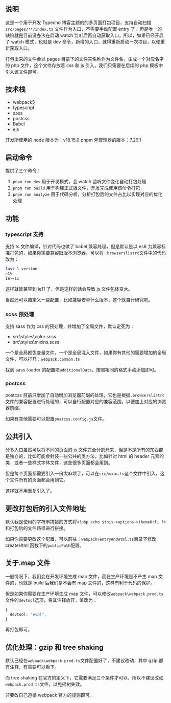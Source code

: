 ## 说明

这是一个用于开发 Typecho 博客主题的的多页面打包项目，支持自动扫描 `src/pages/**/index.ts` 文件作为入口，不需要手动配置 entry 了，但是唯一的缺陷就是目前没办法在启动 watch 监听后再自动获取入口，所以，如果已经开启了 watch 模式，也就是 dev 命令，新增的入口，就得重新启动一次项目，以便重新获取入口。

打包出来的文件会以 pages 目录下的文件夹名称作为文件名，生成一个对应名字的 php 文件，这个文件存放着 css 和 js 引入，我们只需要在后续的 php 模板中引入该文件即可。

## 技术栈

- webpack5
- typescript
- sass
- postcss
- Babel
- ejs

开发所使用的 node 版本为：v18.15.0
pnpm 包管理器的版本：7.29.1

## 启动命令

提供了三个命令：

1. `pnpm run dev` 用于开发模式，会 watch 监听文件变化自动打包处理
2. `pnpm run build` 用于构建正式版文件，开发完成使用该命令打包
3. `pnpm run analyze` 用于代码分析，分析打包后的文件占比以实现对应的优化处理

## 功能

### typescript 支持

支持 ts 文件编译，针对代码也做了 babel 兼容处理，但是默认是以 es6 为兼容标准打包的，如果你需要兼容旧版本浏览器，可以将 `.browserslistrc`文件中的代码改为：

```bash
last 1 version
>1%
ie>=11
```

这样就能兼容到 ie11 了，但是这样的话会导致 js 文件包体变大。

当然还可以自定义一些配置，比如兼容安卓什么版本，这个就自行研究吧。

### scss 预处理

支持 sass 作为 css 的预处理，并增加了全局文件，默认定死为：

- src\styles\color.scss
- src\styles\mixins.scss

一个是全局颜色变量文件，一个是全局混入文件，如果你有其他的需要增加的全局文件，可以打开：`webpack.common.ts`

找到 sass-loader 的配置项`additionalData`，按照相同的格式手动添加即可。

### postcss

postcss 目前只增加了自动增加浏览器前缀的处理，它也是根据`.browserslistrc`文件的兼容配置进行处理的，可以自行配置对应的兼容范围，以便加上对应的浏览器前缀。

如果有其他需要可以配置`postcss.config.js`文件。

## 公共引入

分多入口虽然可以将不同的页面的 js 文件完全分割开来，但是不是所有的东西都是独立的，比如可能会封装一些公共的类方法，比如针对 html 的 header 元素的类，或者一些样式字体文件，这些很多页面都会用到。

但是每个页面都需要引入一份太麻烦了，可以在`src/main.ts`这个文件中引入，这个文件所有的页面都会用到它。

这样就不用重复引入了。

## 更改打包后的引入文件地址

默认我是使用的字符串拼接的方式将`<?php echo $this->options->themeUrl; ?>`和打包后的文件路径进行拼接。

如果你需要更改这个配置，可以前往：`webpack\entryAndHtml.ts`目录下修改 createHtml 函数下的`publicPath`配置。

## 关于.map 文件

一般情况下，我们会在开发环境生成 map 文件，而在生产环境是不产生 map 文件的，也就是 build 后我们是不会有 map 文件的，这样有利于代码的保护。

但是如果你需要在生产环境生成 map 文件，可以修改`webpack\webpack.prod.ts`文件的`devtool`选项，将其注释放开，值改为：

```typescript
{
  devtool: "eval",
}
```

再打包即可。

## 优化处理：gzip 和 tree shaking

默认已经在`webpack\webpack.prod.ts`文件配置好了，不建议改动，其中 gzip 都有注释，有需要可以看下。

而 tree shaking 在官方的定义下，它需要满足三个条件才可以，所以不建议改动`webpack.prod.ts`文件，以免摇树失效。

非要改自己遵循 webpack 官方的规则即可。
